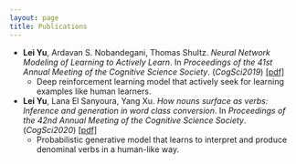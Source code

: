 ```yaml
---
layout: page
title: Publications
---
```

* **Lei Yu**, Ardavan S. Nobandegani, Thomas Shultz. *Neural Network Modeling of Learning to Actively Learn*. In *Proceedings of the 41st Annual Meeting of the Cognitive Science Society*. (*CogSci2019*) [[pdf]](https://iccm-conference.neocities.org/2019/proceedings/papers/ICCM2019_paper_23.pdf)
    * Deep reinforcement learning model that actively seek for learning examples like human learners.
* **Lei Yu**, Lana El Sanyoura, Yang Xu. *How nouns surface as verbs: Inference and generation in word class conversion*. In *Proceedings of the 42nd Annual Meeting of the Cognitive Science Society*.(*CogSci2020*)  [[pdf]](http://www.cs.toronto.edu/~yangxu/lei_et_al_2020_noun2verb.pdf)
    * Probabilistic generative model that learns to interpret and produce denominal verbs in a human-like way.
